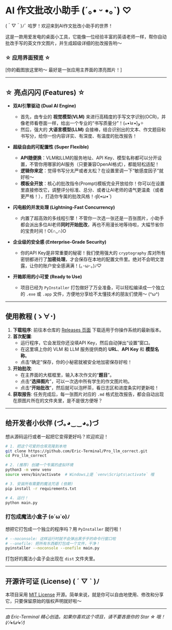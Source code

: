# AI 作文批改小助手 (´｡• ᵕ •｡`) ♡

(＾▽＾)ﾉﾞ 哈罗！欢迎来到AI作文批改小助手的世界！

这是一款用爱发电的桌面小工具，它能像一位经验丰富的英语老师一样，帮你自动批改手写的英文作文图片，并生成超级详细的批改报告哟～

### ☆ 应用界面预览 ☆

[你的截图放这里哟～ 最好是一张应用主界面的漂亮图片！]

---

## ☆ 亮点闪闪 (Features) ☆

*   **双AI引擎驱动 (Dual AI Engine)**
    *   首先，由专业的 **视觉模型(VLM)** 来进行高精度的手写文字识别(OCR)，并像老师看卷面一样，给出一个专业的“书写质量分”！(๑•̀ㅂ•́)و✧
    *   然后，强大的 **大语言模型(LLM)** 会接棒，结合识别出的文本、作文题目和书写分，给你一份内容详实、有深度、有温度的批改报告！

*   **超级自由的可配置性 (Super Flexible)**
    *   **API随便换**：VLM和LLM的服务地址、API Key、模型名称都可以分开设置，不管你用哪家的AI服务（只要兼容OpenAI格式），都能轻松适配！
    *   **逻辑你来定**：觉得书写分太严或者太松？在设置里调一下“敏感度因子”就好啦～
    *   **模板全开放**：核心的批改指令(Prompt)模板完全开放给你！你可以在设置里直接修改它，调整评分标准、总分、或者让AI老师的语气更温柔（或者更严格！），打造你专属的批改风格！ദ്ദി(•ω•´)

*   **闪电般的并发处理 (Lightning-Fast Concurrency)**
    *   内置了超高效的多线程引擎！不管你一次选一张还是一百张图片，小助手都会派出多位AI老师**同时开始批改**，再也不用漫长地等待啦，大幅节省你的宝贵时间！O(∩_∩)O

*   **企业级的安全感 (Enterprise-Grade Security)**
    *   你的API Key是非常重要的秘密！我们使用强大的 `cryptography` 库对所有密钥都进行了**加密处理**，才会保存在本地的配置文件里。绝对不会明文泄露，让你的账户安全感满满！(｡･ω･｡)ﾉ♡

*   **开箱即用的小可爱 (Ready to Use)**
    *   项目已经为 `PyInstaller` 打包做好了万全准备，可以轻松编译成一个独立的 `.exe` 或 `.app` 文件，方便地分享给不太懂技术的朋友们使用～ (^ω^)

---

## 使用教程 (ゝ∀･)

1.  **下载程序**: 前往本仓库的 [Releases 页面](https://github.com/Eric-Terminal/Pro_llm_correct/releases) 下载适用于你操作系统的最新版本。
2.  **首次配置**:
    *   运行程序，它会发现你还没填API Key，然后自动弹出“设置”窗口。
    *   在这里填上你的 VLM 和 LLM 服务提供商的 **URL**、**API Key** 和 **模型名称**。
    *   点击“确定”保存，你的小秘密就被安全地加密保存好啦！
3.  **开始批改**:
    *   在主界面的大框框里，输入本次作文的“**题目**”。
    *   点击“**选择图片**”，可以一次选中所有学生的作文图片哟。
    *   点击“**开始批改**”，然后就可以泡杯茶，看日志区和进度条实时更新啦！
4.  **获取报告**: 任务完成后，每一张图片对应的 `.md` 格式批改报告，都会自动出现在原图片所在的文件夹里，是不是很方便呀？

---

## 给开发者小伙伴 (づ｡◕‿‿◕｡)づ

想从源码运行或者一起把它变得更好吗？欢迎欢迎！

```bash
# 1. 把这个可爱的仓库克隆到本地
git clone https://github.com/Eric-Terminal/Pro_llm_correct.git
cd Pro_llm_correct

# 2. (推荐) 创建一个专属的虚拟环境
python3 -m venv venv
source venv/bin/activate  # Windows上是 `venv\Scripts\activate` 哦

# 3. 安装所有需要的魔法咒语 (依赖)
pip install -r requirements.txt

# 4. 运行！
python main.py
```

### 打包成魔法小盒子 (o´ω`o)ﾉ

想把它打包成一个独立的程序吗？用 `PyInstaller` 就行啦！

```bash
# --noconsole: 这样运行时就不会弹出黑乎乎的命令行窗口啦
# --onefile: 把所有东西都打包成一个文件，干净！
pyinstaller --noconsole --onefile main.py
```
打包好的魔法小盒子会出现在 `dist` 文件夹里。

---

## 开源许可证 (License) ( ´ ▽ ` )ﾉ

本项目采用 [MIT License](LICENSE) 开源。简单来说，就是你可以自由地使用、修改和分享它，只要保留原始的版权声明就好啦～

---

*由 Eric-Terminal 精心创造。如果你喜欢这个项目，请不要吝啬你的 Star ☆ 哦！(⁄ ⁄•⁄ω⁄•⁄ ⁄)*
